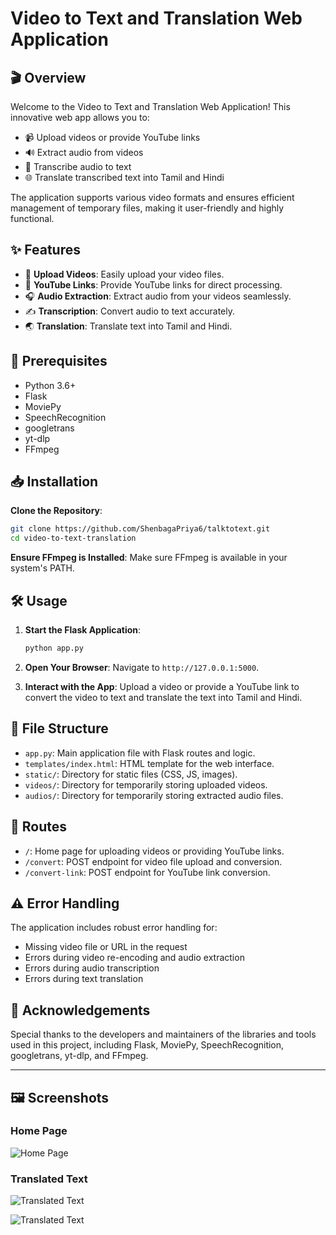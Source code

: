 # Video to Text and Translation Web Application
## 🎬 Overview

Welcome to the Video to Text and Translation Web Application! This innovative web app allows you to:

- 📹 Upload videos or provide YouTube links
- 🔊 Extract audio from videos
- 📝 Transcribe audio to text
- 🌐 Translate transcribed text into Tamil and Hindi

The application supports various video formats and ensures efficient management of temporary files, making it user-friendly and highly functional.

## ✨ Features

- 📁 **Upload Videos**: Easily upload your video files.
- 🔗 **YouTube Links**: Provide YouTube links for direct processing.
- 🎧 **Audio Extraction**: Extract audio from your videos seamlessly.
- ✍️ **Transcription**: Convert audio to text accurately.
- 🌏 **Translation**: Translate text into Tamil and Hindi.

## 🚀 Prerequisites

- Python 3.6+
- Flask
- MoviePy
- SpeechRecognition
- googletrans
- yt-dlp
- FFmpeg

## 📥 Installation

**Clone the Repository**:
   ```bash
   git clone https://github.com/ShenbagaPriya6/talktotext.git
   cd video-to-text-translation
   ```

 **Ensure FFmpeg is Installed**: Make sure FFmpeg is available in your system's PATH.

## 🛠️ Usage

1. **Start the Flask Application**:
   ```bash
   python app.py
   ```

2. **Open Your Browser**: Navigate to `http://127.0.0.1:5000`.

3. **Interact with the App**: Upload a video or provide a YouTube link to convert the video to text and translate the text into Tamil and Hindi.

## 📂 File Structure

- `app.py`: Main application file with Flask routes and logic.
- `templates/index.html`: HTML template for the web interface.
- `static/`: Directory for static files (CSS, JS, images).
- `videos/`: Directory for temporarily storing uploaded videos.
- `audios/`: Directory for temporarily storing extracted audio files.

## 🔄 Routes

- `/`: Home page for uploading videos or providing YouTube links.
- `/convert`: POST endpoint for video file upload and conversion.
- `/convert-link`: POST endpoint for YouTube link conversion.

## ⚠️ Error Handling

The application includes robust error handling for:

- Missing video file or URL in the request
- Errors during video re-encoding and audio extraction
- Errors during audio transcription
- Errors during text translation

## 💖 Acknowledgements

Special thanks to the developers and maintainers of the libraries and tools used in this project, including Flask, MoviePy, SpeechRecognition, googletrans, yt-dlp, and FFmpeg.

---

## 🖼️ Screenshots

### Home Page
![Home Page](image/homepage.jpeg)

### Translated Text
![Translated Text](image/loading.png)

![Translated Text](image/translation.png)



